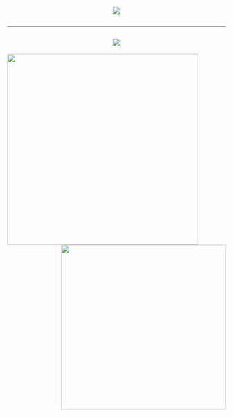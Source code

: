 <br>

<h1 align="center">
  <a href="https://git.io/typing-svg">
    <img src="https://readme-typing-svg.herokuapp.com?font=Patua+One&color=%23F66969&size=30&duration=4998&center=%EA%B1%B0%EC%A7%93&vCenter=%EA%B1%B0%EC%A7%93&lines=Hi%2C+there+(+%E2%97%8F'%E2%97%A1'%E2%97%8F)">
    <hr>
    <img src="https://readme-typing-svg.herokuapp.com?font=Patua+One&color=%233F1B1B&size=25&duration=4998&center=%EA%B1%B0%EC%A7%93&vCenter=%EA%B1%B0%EC%A7%93&lines=Nice+to+meet+you!)">
  </a>
</h1>



<!--
**chaewon0228/chaewon0228** is a ✨ _special_ ✨ repository because its `README.md` (this file) appears on your GitHub profile.

Here are some ideas to get you started:

- 🔭 I’m currently working on ...
- 🌱 I’m currently learning ...
- 👯 I’m looking to collaborate on ...
- 🤔 I’m looking for help with ...
- 💬 Ask me about ...
- 📫 How to reach me: ...
- 😄 Pronouns: ...
- ⚡ Fun fact: ...
-->

<p>
  <div align=center>
    <a href="https://git.io/streak-stats">
      <img align="left" width=440 src="https://github-readme-streak-stats.herokuapp.com/?user=chaewon0228&theme=buefy" />
    </a>
    <a href="https://solved.ac/cy0402" title="Go to Source">
      <img align="right" width=380 src="http://mazassumnida.wtf/api/v2/generate_badge?boj=cy0402" />
    </a>
  </div>
</p>
  

